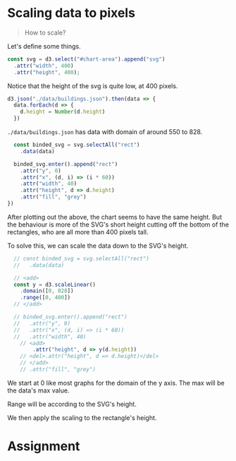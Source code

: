 # Scaling data to pixels
> How to scale?

Let's define some things.
```js
const svg = d3.select("#chart-area").append("svg")
  .attr("width", 400)
  .attr("height", 400);
```
Notice that the height of the svg is quite low, at 400 pixels.
```js
d3.json("./data/buildings.json").then(data => {
  data.forEach(d => {
    d.height = Number(d.height)
  })
```
`./data/buildings.json` has data with domain of around 550 to 828.
```js
  const binded_svg = svg.selectAll("rect")
    .data(data)

  binded_svg.enter().append("rect")
    .attr("y", 0)
    .attr("x", (d, i) => (i * 60))
    .attr("width", 40)
    .attr("height", d => d.height)
    .attr("fill", "grey")
})
```
After plotting out the above, the chart seems to have the same height. But the behaviour is more of the SVG's short height cutting off the bottom of the rectangles, who are all more than 400 pixels tall.

To solve this, we can scale the data down to the SVG's height.
```js 
  // const binded_svg = svg.selectAll("rect")
  //   .data(data)

  // <add>  
  const y = d3.scaleLinear()
    .domain([0, 828])
    .range([0, 400])
  // </add>  

  // binded_svg.enter().append("rect")
  //   .attr("y", 0)
  //   .attr("x", (d, i) => (i * 60))
  //   .attr("width", 40)
    // <add>  
        .attr("height", d => y(d.height))
    // <del>.attr("height", d => d.height)</del>
    // </add>  
    // .attr("fill", "grey")
```
We start at 0 like most graphs for the domain of the y axis. The max will be the data's max value.

Range will be according to the SVG's height.

We then apply the scaling to the rectangle's height.

# Assignment
